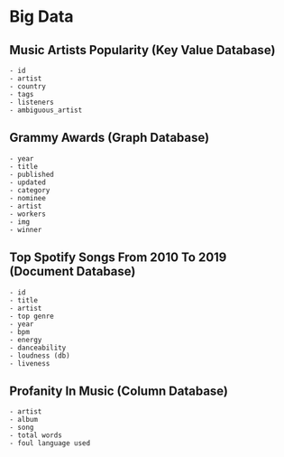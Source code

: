 # Big Data
## Music Artists Popularity (Key Value Database)
	- id
	- artist
	- country
	- tags
	- listeners
	- ambiguous_artist
## Grammy Awards (Graph Database)
	- year
	- title
	- published
	- updated
	- category
	- nominee
	- artist
	- workers
	- img
	- winner
## Top Spotify Songs From 2010 To 2019 (Document Database)
  	- id
  	- title
	- artist
	- top genre
	- year
	- bpm
	- energy
	- danceability
	- loudness (db)
	- liveness
## Profanity In Music (Column Database)
  	- artist
  	- album
	- song
	- total words
	- foul language used
